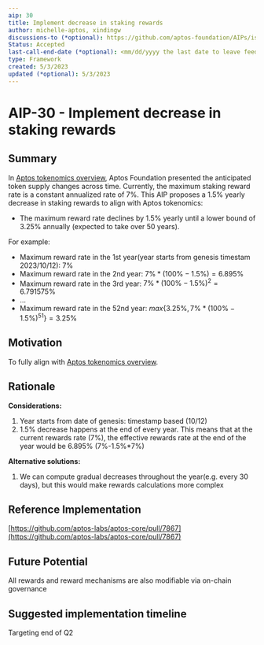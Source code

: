 ```yaml
---
aip: 30
title: Implement decrease in staking rewards
author: michelle-aptos, xindingw
discussions-to (*optional): https://github.com/aptos-foundation/AIPs/issues/119
Status: Accepted
last-call-end-date (*optional): <mm/dd/yyyy the last date to leave feedbacks and reviews>
type: Framework
created: 5/3/2023
updated (*optional): 5/3/2023
---
```


# AIP-30 - Implement decrease in staking rewards

## Summary

In [Aptos tokenomics overview](https://aptosfoundation.org/currents/aptos-tokenomics-overview), Aptos Foundation presented the anticipated token supply changes across time. Currently, the maximum staking reward rate is a constant annualized rate of 7%. This AIP proposes a 1.5% yearly decrease in staking rewards to align with Aptos tokenomics:
- The maximum reward rate declines by 1.5% yearly until a lower bound of 3.25% annually (expected to take over 50 years).

For example:
- Maximum reward rate in the 1st year(year starts from genesis timestam 2023/10/12): $7\%$
- Maximum reward rate in the 2nd year: $7\% * (100\%-1.5\%) = 6.895\%$
- Maximum reward rate in the 3rd year: $7\% * (100\%-1.5\%)^2 = 6.791575\%$
- ...
- Maximum reward rate in the 52nd year: $max\{3.25\%, 7\% * (100\%-1.5\%)^{51}\} = 3.25\%$

## Motivation

To fully align with [Aptos tokenomics overview](https://aptosfoundation.org/currents/aptos-tokenomics-overview).

## Rationale

**Considerations:**

1. Year starts from date of genesis: timestamp based (10/12)
2. 1.5% decrease happens at the end of every year. This means that at the current rewards rate (7%), the effective rewards rate at the end of the year would be 6.895% (7%-1.5%*7%)

**Alternative solutions:**

1. We can compute gradual decreases throughout the year(e.g. every 30 days), but this would make rewards calculations more complex 

## Reference Implementation

[https://github.com/aptos-labs/aptos-core/pull/7867](https://github.com/aptos-labs/aptos-core/pull/7867)

## Future Potential

All rewards and reward mechanisms are also modifiable via on-chain governance

## Suggested implementation timeline

Targeting end of Q2

